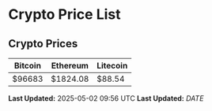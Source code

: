 # Crypto Price List

## Crypto Prices
| Bitcoin | Ethereum | Litecoin |
| ------- | -------- | -------- |
| $96683 | $1824.08 | $88.54 |
**Last Updated:** 2025-05-02 09:56 UTC
**Last Updated:** $DATE$
